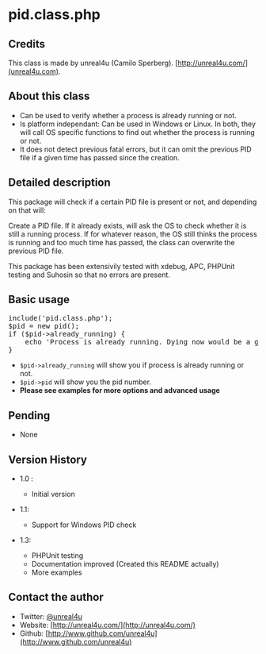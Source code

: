 pid.class.php
======

Credits
--------

This class is made by unreal4u (Camilo Sperberg). [http://unreal4u.com/](unreal4u.com).

About this class
--------

* Can be used to verify whether a process is already running or not.
* Is platform independant: Can be used in Windows or Linux. In both, they will call OS specific functions to find out whether the process is running or not.
* It does not detect previous fatal errors, but it can omit the previous PID file if a given time has passed since the creation.

Detailed description
---------

This package will check if a certain PID file is present or not, and depending on that will:

Create a PID file.
If it already exists, will ask the OS to check whether it is still a running process.
If for whatever reason, the OS still thinks the process is running and too much time has passed, the class can overwrite the previous PID file.

This package has been extensivily tested with xdebug, APC, PHPUnit testing and Suhosin so that no errors are present.

Basic usage
----------

<pre>include('pid.class.php');
$pid = new pid();
if ($pid->already_running) {
    echo 'Process is already running. Dying now would be a good option';
}
</pre>
* `$pid->already_running` will show you if process is already running or not.
* `$pid->pid` will show you the pid number.
* **Please see examples for more options and advanced usage**

Pending
---------
* None

Version History
----------

* 1.0 : 
    * Initial version
    
* 1.1:
    * Support for Windows PID check

* 1.3:
    * PHPUnit testing
    * Documentation improved (Created this README actually)
    * More examples

Contact the author
-------

* Twitter: [@unreal4u](http://twitter.com/unreal4u)
* Website: [http://unreal4u.com/](http://unreal4u.com/)
* Github:  [http://www.github.com/unreal4u](http://www.github.com/unreal4u)
